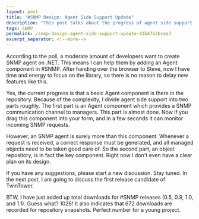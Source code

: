 ```yaml
---
layout: post
title: "#SNMP Design: Agent Side Support Update"
description: "This post talks about the progress of agent side support."
tags: SNMP
permalink: /snmp-design-agent-side-support-update-41b47b2bcea3
excerpt_separator: <!--more-->
---
```

According to the poll, a moderate amount of developers want to create SNMP agent on .NET. This means I can help them by adding an Agent component in #SNMP. After handing over the browser to Steve, now I have time and energy to focus on the library, so there is no reason to delay new features like this.
<!--more-->

Yes, the current progress is that a basic Agent component is there in the repository. Because of the complexity, I divide agent side support into two parts roughly. The first part is an Agent component which provides a SNMP communication channel to managers. This part is almost done. Now if you drag this component into your form, and in a few seconds it can monitor incoming SNMP requests.

However, an SNMP agent is surely more than this component. Whenever a request is received, a correct response must be generated, and all managed objects need to be taken good care of. So the second part, an object repository, is in fact the key component. Right now I don't even have a clear plan on its design.

If you have any suggestions, please start a new discussion. Stay tuned. In the next post, I am going to discuss the first release candidate of TwinTower.

BTW, I have just added up total downloads for #SNMP releases (0.5, 0.9, 1.0, and 1.1). Guess what? 1026! It also indicates that 672 downloads are recorded for repository snapshots. Perfect number for a young project.
